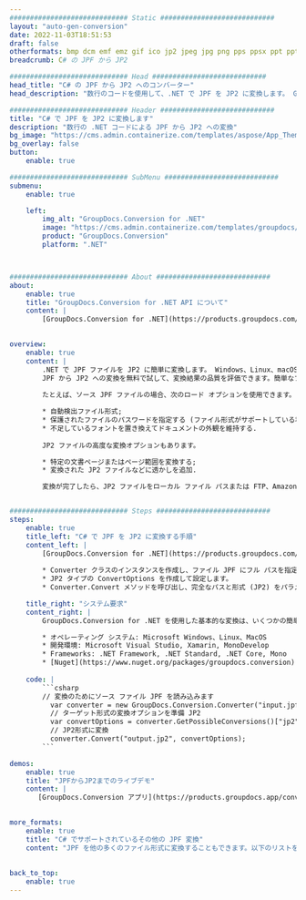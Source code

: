 ```yaml
---
############################# Static ############################
layout: "auto-gen-conversion"
date: 2022-11-03T18:51:53
draft: false
otherformats: bmp dcm emf emz gif ico jp2 jpeg jpg png pps ppsx ppt pptx psb psd svg svgz tga tif tiff webp wmf wmz
breadcrumb: C# の JPF から JP2

############################# Head ############################
head_title: "C# の JPF から JP2 へのコンバーター"
head_description: "数行のコードを使用して、.NET で JPF を JP2 に変換します。 GroupDocs ドキュメント変換 API を使用して、160 を超えるファイル形式を変換します。"

############################# Header ############################
title: "C# で JPF を JP2 に変換します"
description: "数行の .NET コードによる JPF から JP2 への変換"
bg_image: "https://cms.admin.containerize.com/templates/aspose/App_Themes/V3/images/bg/header1.png"
bg_overlay: false
button:
    enable: true

############################# SubMenu ############################
submenu:
    enable: true

    left:
        img_alt: "GroupDocs.Conversion for .NET"
        image: "https://cms.admin.containerize.com/templates/groupdocs/images/product-logos/90x90-noborder/groupdocs-conversion-net.png"
        product: "GroupDocs.Conversion"
        platform: ".NET"



############################# About ############################
about:
    enable: true
    title: "GroupDocs.Conversion for .NET API について"
    content: |
        [GroupDocs.Conversion for .NET](https://products.groupdocs.com/conversion/net/) を使用して、Microsoft Word、Excel、PowerPoint、PDF、Visio、およびその他の形式を変換できます。 GroupDocs.Conversion は、高いパフォーマンスが要求されるバックエンドおよび内部システムに適したスタンドアロン API です。 Microsoft や Open Office などのソフトウェアには依存しません。
    

overview:
    enable: true
    content: |
        .NET で JPF ファイルを JP2 に簡単に変換します。 Windows、Linux、macOS など、任意のプラットフォームで C# コード行を 2 行だけ使用できます。
        JPF から JP2 への変換を無料で試して、変換結果の品質を評価できます。簡単なファイル変換のシナリオに加えて、ソース JPF ファイルをロードし、出力 JP2 結果を保存するためのより高度なオプションを試すことができます。 
        
        たとえば、ソース JPF ファイルの場合、次のロード オプションを使用できます。

        * 自動検出ファイル形式;
        * 保護されたファイルのパスワードを指定する (ファイル形式がサポートしている場合);
        * 不足しているフォントを置き換えてドキュメントの外観を維持する.
        
        JP2 ファイルの高度な変換オプションもあります。

        * 特定の文書ページまたはページ範囲を変換する;
        * 変換された JP2 ファイルなどに透かしを追加.

        変換が完了したら、JP2 ファイルをローカル ファイル パスまたは FTP、Amazon S3、Google Drive、Dropbox などのサードパーティ ストレージに保存できます。注意してください - JPF を {{ に変換するにはTO}} MS Office、Open Office、Adobe Acrobat Reader などの追加のソフトウェアをインストールする必要はありません。


############################# Steps ############################
steps:
    enable: true
    title_left: "C# で JPF を JP2 に変換する手順"
    content_left: |
        [GroupDocs.Conversion for .NET](https://products.groupdocs.com/conversion/net/) を使用すると、開発者は数行のコードで JPF ファイルを JP2 に簡単に変換できます。
        
        * Converter クラスのインスタンスを作成し、ファイル JPF にフル パスを指定します。
        * JP2 タイプの ConvertOptions を作成して設定します。
        * Converter.Convert メソッドを呼び出し、完全なパスと形式 (JP2) をパラメーターとして渡します。

    title_right: "システム要求"
    content_right: |
        GroupDocs.Conversion for .NET を使用した基本的な変換は、いくつかの簡単な手順で実行できます。当社の API は、すべての主要なプラットフォームとオペレーティング システムでサポートされています。以下のコードを実行する前に、システムに次の前提条件がインストールされていることを確認してください。

        * オペレーティング システム: Microsoft Windows、Linux、MacOS
        * 開発環境: Microsoft Visual Studio, Xamarin, MonoDevelop
        * Frameworks: .NET Framework, .NET Standard, .NET Core, Mono
        * [Nuget](https://www.nuget.org/packages/groupdocs.conversion) から最新の GroupDocs.Conversion for .NET を取得します
         
    code: |
        ```csharp    
        // 変換のためにソース ファイル JPF を読み込みます
          var converter = new GroupDocs.Conversion.Converter("input.jpf");
          // ターゲット形式の変換オプションを準備 JP2
          var convertOptions = converter.GetPossibleConversions()["jp2"].ConvertOptions;
          // JP2形式に変換
          converter.Convert("output.jp2", convertOptions);
        ```

demos:
    enable: true
    title: "JPFからJP2までのライブデモ"
    content: |
       [GroupDocs.Conversion アプリ](https://products.groupdocs.app/conversion/family) Web サイトにアクセスして、今すぐ JPF を JP2 に変換してください。オンラインデモには次の利点があります
          

more_formats:
    enable: true
    title: "C# でサポートされているその他の JPF 変換"
    content: "JPF を他の多くのファイル形式に変換することもできます。以下のリストをご覧ください。"
       
       
back_to_top:
    enable: true
---
```

